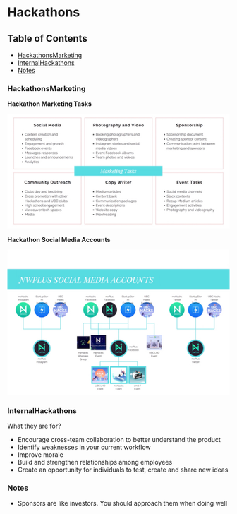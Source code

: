 # Hackathons

## Table of Contents

* [HackathonsMarketing](#hackathonsMarketing) <br>
* [InternalHackathons](#internalHackathons) <br>
* [Notes](#notes)<br>

### HackathonsMarketing

**Hackathon Marketing Tasks**

![](/Hackathons/IntroAssets/HackathonMarketingTasks.jpg)

**Hackathon Social Media Accounts**

![](/Hackathons/IntroAssets/HackathonSocialMediaAccounts.jpg)

### InternalHackathons

What they are for?

* Encourage cross-team collaboration to better understand the product
* Identify weaknesses in your current workflow
* Improve morale
* Build and strengthen relationships among employees
* Create an opportunity for individuals to test, create and share new ideas

### Notes

- Sponsors are like investors. You should approach them when doing well
